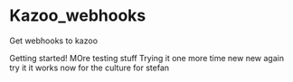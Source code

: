 # Kazoo_webhooks
Get webhooks to kazoo

Getting started!
MOre testing stuff
Trying it one more time
new new
again try it
it works
now for the culture
for stefan
